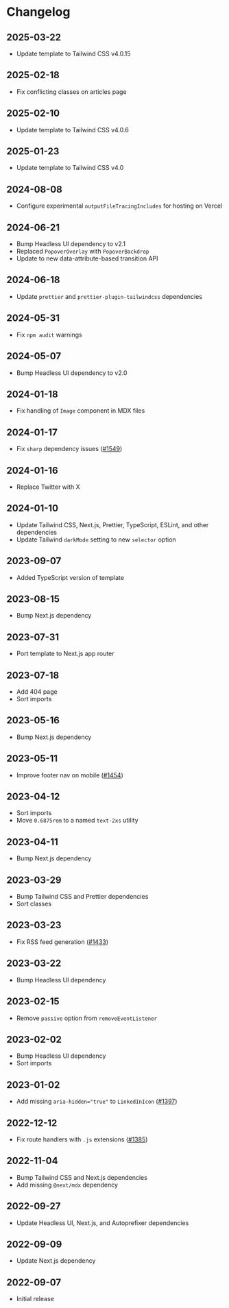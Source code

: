 # Changelog

## 2025-03-22

- Update template to Tailwind CSS v4.0.15

## 2025-02-18

- Fix conflicting classes on articles page

## 2025-02-10

- Update template to Tailwind CSS v4.0.6

## 2025-01-23

- Update template to Tailwind CSS v4.0

## 2024-08-08

- Configure experimental `outputFileTracingIncludes` for hosting on Vercel

## 2024-06-21

- Bump Headless UI dependency to v2.1
- Replaced `PopoverOverlay` with `PopoverBackdrop`
- Update to new data-attribute-based transition API

## 2024-06-18

- Update `prettier` and `prettier-plugin-tailwindcss` dependencies

## 2024-05-31

- Fix `npm audit` warnings

## 2024-05-07

- Bump Headless UI dependency to v2.0

## 2024-01-18

- Fix handling of `Image` component in MDX files

## 2024-01-17

- Fix `sharp` dependency issues ([#1549](https://github.com/tailwindlabs/tailwind-plus-issues/issues/1549))

## 2024-01-16

- Replace Twitter with X

## 2024-01-10

- Update Tailwind CSS, Next.js, Prettier, TypeScript, ESLint, and other dependencies
- Update Tailwind `darkMode` setting to new `selector` option

## 2023-09-07

- Added TypeScript version of template

## 2023-08-15

- Bump Next.js dependency

## 2023-07-31

- Port template to Next.js app router

## 2023-07-18

- Add 404 page
- Sort imports

## 2023-05-16

- Bump Next.js dependency

## 2023-05-11

- Improve footer nav on mobile ([#1454](https://github.com/tailwindlabs/tailwind-plus-issues/issues/1454))

## 2023-04-12

- Sort imports
- Move `0.6875rem` to a named `text-2xs` utility

## 2023-04-11

- Bump Next.js dependency

## 2023-03-29

- Bump Tailwind CSS and Prettier dependencies
- Sort classes

## 2023-03-23

- Fix RSS feed generation ([#1433](https://github.com/tailwindlabs/tailwind-plus-issues/issues/1433))

## 2023-03-22

- Bump Headless UI dependency

## 2023-02-15

- Remove `passive` option from `removeEventListener`

## 2023-02-02

- Bump Headless UI dependency
- Sort imports

## 2023-01-02

- Add missing `aria-hidden="true"` to `LinkedInIcon` ([#1397](https://github.com/tailwindlabs/tailwind-plus-issues/issues/1397))

## 2022-12-12

- Fix route handlers with `.js` extensions ([#1385](https://github.com/tailwindlabs/tailwind-plus-issues/issues/1385))

## 2022-11-04

- Bump Tailwind CSS and Next.js dependencies
- Add missing `@next/mdx` dependency

## 2022-09-27

- Update Headless UI, Next.js, and Autoprefixer dependencies

## 2022-09-09

- Update Next.js dependency

## 2022-09-07

- Initial release
